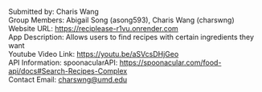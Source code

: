 Submitted by: Charis Wang <br>
Group Members: Abigail Song (asong593), Charis Wang (charswng) <br>
Website URL: https://reciplease-r1vu.onrender.com <br>
App Description: Allows users to find recipes with certain ingredients they want <br>
Youtube Video Link: https://youtu.be/aSVcsDHjGeo <br>
API Information: spoonacularAPI: https://spoonacular.com/food-api/docs#Search-Recipes-Complex  <br>
Contact Email: charswng@umd.edu <br>